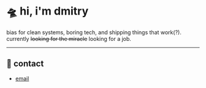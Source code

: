 # 🛸 hi, i'm dmitry

bias for clean systems, boring tech, and shipping things that work(?).  
currently ~~looking for the miracle~~ looking for a job.

---

## 📨 contact
  
- [email](mailto:oddknight404@gmail.com)
